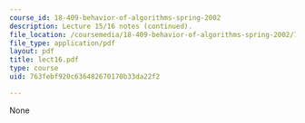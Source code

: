 ```yaml
---
course_id: 18-409-behavior-of-algorithms-spring-2002
description: Lecture 15/16 notes (continued).
file_location: /coursemedia/18-409-behavior-of-algorithms-spring-2002/763febf920c636482670170b33da22f2_lect16.pdf
file_type: application/pdf
layout: pdf
title: lect16.pdf
type: course
uid: 763febf920c636482670170b33da22f2

---
```

None